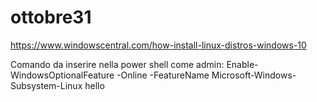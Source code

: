 # ottobre31


https://www.windowscentral.com/how-install-linux-distros-windows-10

Comando da inserire nella power shell come admin:
Enable-WindowsOptionalFeature -Online -FeatureName Microsoft-Windows-Subsystem-Linux
hello
